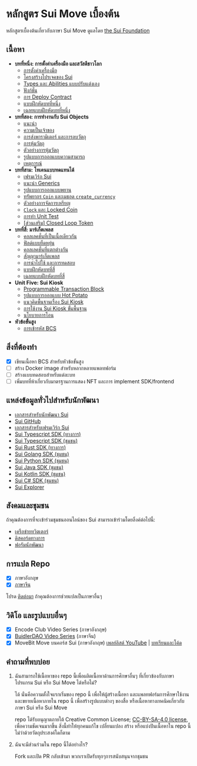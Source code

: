 # หลักสูตร Sui Move เบื้องต้น

หลักสูตรเบื้องต้นเกี่ยวกับภาษา Sui Move ดูแลโดย [the Sui Foundation](https://suifoundation.org/)

## เนื้อหา

- **บทที่หนึ่ง: การตั้งค่าเครื่องมือ และสวัสดีชาวโลก**
    - [การตั้งค่าเครื่องมือ](./unit-one/lessons/1_set_up_environment.md)
    - [โครงสร้างโปรเจคของ Sui](./unit-one/lessons/2_sui_project_structure.md)
    - [Types และ Abilities แบบปรับแต่งเอง](./unit-one/lessons/3_custom_types_and_abilities.md)
    - [ฟังก์ชั่น](./unit-one/lessons/4_functions.md)
    - [การ Deploy Contract](./unit-one/lessons/5_contract_deployment.md)
    - [แบบฝึกหัดบทที่หนึ่ง](./exercises/unit-one/unit-one-exercises.md)
    - [เฉลยแบบฝึกหัดบทที่หนึ่ง](./exercises/unit-one/unit-one-exercises-answer-key.md)
- **บทที่สอง: การทำงานกับ Sui Objects**
    - [แนะนำ](./unit-two/lessons/1_working_wiith_sui_objects.md)
    - [ความเป็นเจ้าของ](./unit-two/lessons/2_ownership.md)
    - [การส่งพารามิเตอร์ และการลบวัตถุ](./unit-two/lessons/3_parameter_passing_and_object_deletion.md)
    - [การหุ้มวัตถุ](./unit-two/lessons/4_object_wrapping.md)
    - [ตัวอย่างการหุ้มวัตถุ](./unit-two/lessons/5_object_wrapping_example.md)
    - [รูปแบบการออกแบบความสามารถ](./unit-two/lessons/6_capability_design_pattern.md)
    - [เหตุการณ์](./unit-two/lessons/7_events.md)
- **บทที่สาม: โทเคนแบบทดแทนได้**
    - [เฟรมเวิร์ก Sui](./unit-three/lessons/1_sui_framework.md)
    - [แนะนำ Generics](./unit-three/lessons/2_intro_to_generics.md)
    - [รูปแบบการออกแบบพยาน](./unit-three/lessons/3_witness_design_pattern.md)
    - [ทรัพยากร `Coin` และเมธอด  `create_currency`](./unit-three/lessons/4_the_coin_resource_and_create_currency.md)
    - [ตัวอย่างการจัดการเหรียญ](./unit-three/lessons/5_managed_coin.md)
    - [`Clock` และ Locked Coin](./unit-three/lessons/6_clock_and_locked_coin.md)
    - [การทำ Unit Test](./unit-three/lessons/6_unit_testing.md)
    - [[ส่วนเสริม] Closed Loop Token](./unit-three/lessons/8_closed_loop_token.md) 
- **บทที่สี่: มาร์เก็ตเพลส**
    - [คอลเลคชั่นที่เป็นเนื้อเดียวกัน](./unit-four/lessons/1_homogeneous_collections.md)
    - [ฟิลด์แบบยืดหยุ่น](./unit-four/lessons/2_dynamic_fields.md)
    - [คอลเลคชั่นที่แตกต่างกัน](./unit-four/lessons/3_heterogeneous_collections.md)
    - [สัญญามาร์เก็ตเพลส](./unit-four/lessons/4_marketplace_contract.md)
    - [การนำไปใช้ และการทดสอบ](./unit-four/lessons/5_deployment_and_testing.md)
    - [แบบฝึกหัดบทที่สี่](./exercises/unit-four/unit-four-exercises.md)
    - [เฉลยแบบฝึกหัดบทที่สี่](./exercises/unit-four/unit-four-exercises-answer-key.md)
- **Unit Five: Sui Kiosk**
    - [Programmable Transaction Block](./unit-five/lessons/1_programmable_transaction_block.md)
    - [รูปแบบการออกแบบ Hot Potato](./unit-five/lessons/2_hot_potato_pattern.md)
    - [แนวคิดพื้นฐานเรื่อง Sui Kiosk](./unit-five/lessons/3_kiosk_basics.md)
    - [การใช้งาน Sui Kiosk ขั้นพื้นฐาน](./unit-five/lessons/4_kiosk_basic_usage.md)
    - [นโยบายการโอน](./unit-five/lessons/5_transfer_policy.md)
- **หัวข้อขั้นสูง**
    - [การเข้ารหัส BCS](./advanced-topics/BCS_encoding/lessons/BCS_encoding.md)

## สิ่งที่ต้องทำ

- [x] เขียนเนื้อหา BCS สำหรับหัวข้อขั้นสูง
- [ ] สร้าง Docker image สำหรับหลากหลายแพลทฟอร์ม
- [ ] สร้างแบบทดสอบสำหรับแต่ละบท
- [ ] เพิ่มบทที่ห้าเกี่ยวกับมาตรฐานการแสดง NFT และการ implement SDK/frontend

## แหล่งข้อมูลทั่วไปสำหรับนักพัฒนา

- [เอกสารสำหรับนักพัฒนา Sui](https://docs.sui.io/build)
- [Sui GitHub](https://github.com/MystenLabs/sui)
- [เอกสารสำหรับเฟรมเวิร์ก Sui](https://github.com/MystenLabs/sui/tree/main/crates/sui-framework/docs)
- [Sui Typescript SDK (ทางการ)](https://github.com/MystenLabs/sui/tree/main/sdk/typescript)
- [Sui Typescript SDK (ชุมชน)](https://github.com/scallop-io/sui-kit)
- [Sui Rust SDK (ทางการ)](https://github.com/MystenLabs/sui/tree/main/crates/sui-sdk)
- [Sui Golang SDK (ชุมชน)](https://github.com/coming-chat/go-sui-sdk)
- [Sui Python SDK (ชุมชน)](https://github.com/FrankC01/pysui)
- [Sui Java SDK (ชุมชน)](https://github.com/GrapeBaBa/sui4j)
- [Sui Kotlin SDK (ชุมชน)](https://github.com/cosmostation/suikotlin)
- [Sui C# SDK (ชุมชน)](https://github.com/d-moos/SuiNet)
- [Sui Explorer](https://explorer.sui.io/)

## สังคมและชุมชน

ถ้าคุณต้องการที่จะเข้าร่วมชุมชนออนไลน์ของ Sui สามารถเข้าร่วมโดยลิ้งค์ต่อไปนี้:

- [เครือข่ายทวิตเตอร์](https://twitter.com/SuiNetwork) 
- [ดิสคอร์ดทางการ](https://discord.gg/sui)
- [ฟอรัมนักพัฒนา](https://forums.sui.io/)

## การแปล Repo

- [x] ภาษาอังกฤษ
- [x] [ภาษาจีน](https://github.com/RandyPen/sui-move-intro-course-zh)

โปรด [ติดต่อมา](mailto:henry@sui.io) ถ้าคุณต้องการช่วยแปลเป็นภาษาอื่นๆ

## วิดิโอ และรูปแบบอื่นๆ

- [x] Encode Club Video Series (ภาษาอังกฤษ)
- [x] [BuidlerDAO Video Series](https://www.bilibili.com/video/BV1RY411v7YU) (ภาษาจีน)
- [x] MoveBit Move บนคอร์ส Sui (ภาษาอังกฤษ) [เพลย์ลิสต์ YouTube](https://www.youtube.com/playlist?list=PL3id4Z64z2sNED_aH7UYIFFwy6MsvKCN9) | [บทเรียนและโค้ด](https://github.com/movebit/sui-course-2023)

## คำถามที่พบบ่อย

1. ฉันสามารถใช้เนื้อหาของ repo นี้เพื่อผลิตเนื้อหาด้านการศึกษาอื่นๆ ที่เกี่ยวข้องกับภาษาโปรแกรม Sui หรือ Sui Move ได้หรือไม่?

    ได้ นั่นคือความตั้งใจแรกเริ่มของ repo นี้ เพื่อให้ผู้สร้างเนื้อหา และแพลทฟอร์มการศึกษาใช้งาน และขยายเนื้อหาภายใน repo นี้ เพื่อสร้างรูปแบบต่างๆ ของสื่อ หรือเนื้อหาทางเทคนิคเกี่ยวกับภาษา Sui หรือ Sui Move

    repo ได้รับอนุญาตภายใต้ Creative Common License; [CC-BY-SA-4.0 license](https://github.com/sui-foundation/sui-move-intro-course/blob/main/LICENSE), เพื่อความชัดเจนมากขึ้น สิ่งนี้ทำให้ทุกคนแก้ไข เปลี่ยนแปลง สร้าง หรือแบ่งปันเนื้อหาใน repo นี้ ไม่ว่าด้วยวัตถุประสงค์ใดก็ตาม

2. ฉันจะมีส่วนร่วมใน repo นี้ได้อย่างไร?

    Fork และเปิด PR กลับเข้ามา พวกเราเปิดรับทุกๆการสนับสนุนจากชุมชน



